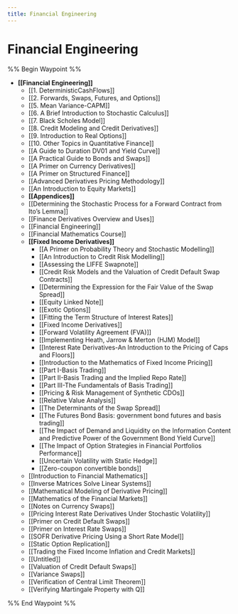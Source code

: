 ```yaml
---
title: Financial Engineering
---
```


# Financial Engineering

%% Begin Waypoint %%
- **[[Financial Engineering]]**
	- [[1. DeterministicCashFlows]]
	- [[2. Forwards, Swaps, Futures, and Options]]
	- [[5. Mean Variance-CAPM]]
	- [[6. A Brief Introduction to Stochastic Calculus]]
	- [[7. Black Scholes Model]]
	- [[8. Credit Modeling and Credit Derivatives]]
	- [[9. Introduction to Real Options]]
	- [[10. Other Topics in Quantitative Finance]]
	- [[A Guide to Duration DV01 and Yield Curve]]
	- [[A Practical Guide to Bonds and Swaps]]
	- [[A Primer on Currency Derivatives]]
	- [[A Primer on Structured Finance]]
	- [[Advanced Derivatives Pricing Methodology]]
	- [[An Introduction to Equity Markets]]
	- **[[Appendices]]**
	- [[Determining the Stochastic Process for a Forward Contract from Ito’s Lemma]]
	- [[Finance Derivatives Overview and Uses]]
	- [[Financial Engineering]]
	- [[Financial Mathematics Course]]
	- **[[Fixed Income Derivatives]]**
		- [[A Primer on Probability Theory and Stochastic  Modelling]]
		- [[An Introduction to Credit Risk Modelling]]
		- [[Assessing the LIFFE Swapnote]]
		- [[Credit Risk Models and the Valuation of Credit  Default Swap Contracts]]
		- [[Determining the Expression for the Fair Value of the Swap Spread]]
		- [[Equity Linked Note]]
		- [[Exotic Options]]
		- [[Fitting the Term Structure of Interest Rates]]
		- [[Fixed Income Derivatives]]
		- [[Forward Volatility Agreement (FVA)]]
		- [[Implementing Heath, Jarrow & Merton (HJM) Model]]
		- [[Interest Rate Derivatives-An Introduction to the  Pricing of Caps and Floors]]
		- [[Introduction to the Mathematics of Fixed Income Pricing]]
		- [[Part I-Basis Trading]]
		- [[Part II-Basis Trading and the Implied Repo Rate]]
		- [[Part III-The Fundamentals of Basis Trading]]
		- [[Pricing & Risk Management of Synthetic CDOs]]
		- [[Relative Value Analysis]]
		- [[The Determinants of the Swap Spread]]
		- [[The Futures Bond Basis: government bond futures and basis  trading]]
		- [[The Impact of Demand and Liquidity on the Information Content and Predictive Power of the Government Bond Yield Curve]]
		- [[The Impact of Option Strategies in Financial  Portfolios Performance]]
		- [[Uncertain Volatility with Static Hedge]]
		- [[Zero-coupon convertible bonds]]
	- [[Introduction to Financial Mathematics]]
	- [[Inverse Matrices Solve Linear Systems]]
	- [[Mathematical Modeling of Derivative Pricing]]
	- [[Mathematics of the Financial Markets]]
	- [[Notes on Currency Swaps]]
	- [[Pricing Interest Rate Derivatives Under Stochastic Volatility]]
	- [[Primer on Credit Default Swaps]]
	- [[Primer on Interest Rate Swaps]]
	- [[SOFR Derivative Pricing Using a Short Rate Model]]
	- [[Static Option Replication]]
	- [[Trading the Fixed Income Inflation and Credit Markets]]
	- [[Untitled]]
	- [[Valuation of Credit Default Swaps]]
	- [[Variance Swaps]]
	- [[Verification of Central Limit Theorem]]
	- [[Verifying Martingale Property with Q]]

%% End Waypoint %%
